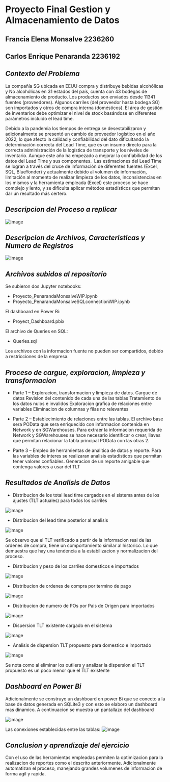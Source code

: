 # Proyecto Final Gestion y Almacenamiento de Datos
## Francia Elena Monsalve   2236260
## Carlos Enrique Penaranda 2236192


## *Contexto del Problema*
La compañía SG ubicada en EEUU compra y distribuye bebidas alcohólicas y No alcohólicas en 31 estados del país, cuenta con 43 bodegas de almacenamiento de producto.
Los productos son enviados desde 11341 fuentes (proveedores).
Algunos carriles (del proveedor hasta bodega SG) son importados y otros de compra interna (domésticos).
El área de gestión de inventarios debe optimizar el nivel de stock basándose en diferentes parámetros incluido el lead time.

Debido a la pandemia los tiempos de entrega se desestabilizaron y adicionalmente se presentó un cambio de proveedor logístico en el año 2022, lo que afecto la calidad y confiabilidad del dato dificultando la determinación correcta del Lead Time, que es un insumo directo para la correcta administración de la logística de transporte y los niveles de inventario. Aunque este año ha empezado a mejorar la confiabilidad de los datos del Lead Time y sus componentes.
 Las estimaciones del Lead Time se logran a través del cruce de información de diferentes fuentes (Excel, SQL, BlueYonder) y actualmente debido al volumen de información, limitación al momento de realizar limpieza de los datos, inconsistencias en los mismos y la herramienta empleada (Excel) este proceso se hace complejo y lento, y se dificulta aplicar métodos estadísticos que permitan dar un resultado más certero.

## *Descripcion del Proceso a replicar*
![image](https://github.com/Capevele/proyecto_PenarandaMonsalve/assets/110875304/08c60a9a-260a-4185-b6b0-8b62adb62154)

## *Descripcion de Archivos, Caracteristicas y Numero de Registros*
 ![image](https://github.com/Capevele/proyecto_PenarandaMonsalve/assets/110875304/28c8d6e1-def4-41cb-bba9-f1bde62f6928)

## *Archivos subidos al repositorio*
Se subieron dos Jupyter notebooks:
- Proyecto_PenarandaMonsalveWIP.ipynb
- Proyecto_PenarandaMonsalveSQLconnectionWIP.ipynb

El dashboard en Power Bi:
- Proyect_Dashboard.pbix

El archivo de Queries en SQL:
- Queries.sql

Los archivos con la informacion fuente no pueden ser compartidos, debido a restricciones de la empresa.

## *Proceso de cargue, exploracion, limpieza y transformacion*
- Parte 1 – Exploracion, transformacion y limpieza de datos. 
Cargue de datos
Revision del contenido de cada una de las tablas
Tratamiento de los datos nulos e invalidos
Exploracion grafica de relaciones entre variables
Eliminacion de columnas y filas no relevantes

- Parte 2 – Establecimiento de relaciones entre las tablas. 
El archivo base sera POData que sera enriquecido con informacion contenida en Network y en SGWarehouses.
Para extraer la informacion requerida de Network y SGWarehouses se hace necesario identificar o crear, llaves que permitan relacionar la tabla principal POData con las otras 2.

- Parte 3 – Empleo de herramientas de analitica de datos y reporte. 
Para las variables de interes se realizaran analisis estadisticos que permitan tener valores confiables.
Generacion de un reporte amigable que contenga valores a usar del TLT


## *Resultados de Analisis de Datos*
- Distribucion de los total lead time cargados en el sistema antes de los ajustes (TLT actuales) para todos los carriles

![image](https://github.com/Capevele/proyecto_PenarandaMonsalve/assets/110875304/377525f1-854f-48d1-8894-6a8be45f730b)

- Distribucion del lead time posterior al analisis

![image](https://github.com/Capevele/proyecto_PenarandaMonsalve/assets/110875304/2c3852f1-1551-4ce1-88e4-fa395c928da6)

Se observo que el TLT verificado a partir de la informacion real de las ordenes de compra, tiene un comportamiento similar al historico.
Lo que demuestra que hay una tendencia a la estabilizacion y normalizacion del proceso.

- Distribucion y peso de los carriles domesticos e importados

![image](https://github.com/Capevele/proyecto_PenarandaMonsalve/assets/110875304/2553ac81-40f8-45b2-8ef2-296cdc560c6f)

- Distribucion de ordenes de compra por termino de pago

![image](https://github.com/Capevele/proyecto_PenarandaMonsalve/assets/110875304/6596ff22-1742-409b-b0c7-f001d2044cc2)

- Distribucion de numero de POs por Pais de Origen para importados

![image](https://github.com/Capevele/proyecto_PenarandaMonsalve/assets/110875304/2290efaf-85b5-4e4b-885a-558be56fbf99)

- Dispersion TLT existente cargado en el sistema

![image](https://github.com/Capevele/proyecto_PenarandaMonsalve/assets/110875304/002bffd1-01b9-4fa1-9783-8ff24fceb857)

- Analisis de dispersion TLT propuesto para domestico e importado

![image](https://github.com/Capevele/proyecto_PenarandaMonsalve/assets/110875304/3a1c722d-b3e0-4c62-ae54-6e3aeb562673)

Se nota como al eliminar los outliers y analizar la dispersion el TLT propuesto es un poco menor que el TLT existente 

## *Dashboard en Power Bi*
Adicionalmente se construyo un dashboard en power Bi que se conecto a la base de datos generada en SQLite3 y con esto se elaboro un dashboard mas dinamico.
A continuacion se muestra un pantallazo del dashboard

![image](https://github.com/Capevele/proyecto_PenarandaMonsalve/assets/110875304/44b09965-5456-4fc4-8eea-a758517bd14c)

Las conexiones establecidas entre las tablas:
![image](https://github.com/Capevele/proyecto_PenarandaMonsalve/assets/110875304/b9aa4a4b-cbab-45b6-8641-e10f5278313c)

## *Conclusion y aprendizaje del ejercicio*
Con el uso de las herramientas empleadas permiten la optimizacion para la realizacion de reportes como el descrito anteriormente.
Adicionalmente automatizan el proceso, manejando grandes volumenes de informacion de forma agil y rapida.
